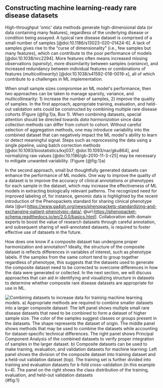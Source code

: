 ## Constructing machine learning-ready rare disease datasets

High-throughput 'omic' data methods generate high-dimensional data (or data containing many features), regardless of the underlying disease or condition being assayed.
A typical rare disease dataset is comprised of a small number of samples [@doi:10.1186/s13023-020-01424-6].
A lack of samples gives rise to the “curse of dimensionality” (i.e., few samples but many features), which can contribute to the poor performance of models [@doi:10.1038/nrc2294].
More features often means increased missing observations (_sparsity_), more dissimilarity between samples (_variance_), and increased redundancy between individual features or combinations of features (_multicollinearity_) [@doi:10.1038/s41592-018-0019-x], all of which contribute to a challenges in ML implementation.

When small sample sizes compromise an ML model's performance, then two approaches can be taken to manage sparsity, variance, and multicollinearity: 1) increase the number of samples, 2) improve the quality of samples.
In the first approach, appropriate training, evaluation, and held-out validation sets could be constructed by combining multiple rare disease cohorts (Figure {@fig:1}a, Box 1).
When combining datasets, special attention should be directed towards _data harmonization_ since data collection methods can differ from cohort to cohort.
Without careful selection of aggregation methods, one may introduce variability into the combined dataset that can negatively impact the ML model's ability to learn or detect meaningful signal.
Steps such as reprocessing the data using a single pipeline, using batch correction methods [@doi:10.1093/biostatistics/kxj037; @doi:10.1093/nar/gku864], and normalizing raw values [@doi:10.1186/gb-2010-11-3-r25] may be necessary to mitigate unwanted variability. (Figure {@fig:1}a)

In the second approach, small but thoughtfully generated datasets can enhance the performance of ML models.
One way to improve the quality of a dataset is to improve the accuracy of clinical annotations or phenotypes for each sample in the dataset, which may increase the effectiveness of ML models in extracting biologically relevant patterns. 
The recognized need for improved labeling of, for instance, genomic data is highlighted by the recent introduction of the Phenopackets standard for sharing clinical phenotype data [@url:https://www.ga4gh.org/news/phenopackets-standardizing-and-exchanging-patient-phenotypic-data/; @url:https://phenopacket-schema.readthedocs.io/en/2.0.0/basics.html].
Collaboration with domain experts to boost the value of research datasets through careful annotation, and subsequent sharing of well-annotated datasets, is required to foster effective use of datasets in the future.

How does one know if a composite dataset has undergone proper harmonization and annotation?
Ideally, the structure of the composite dataset is reflects differences in variables of interest, such as phenotype labels.
If the samples from the same cohort tend to group together regardless of phenotype, this suggests that the datasets used to generate the composite dataset need to be corrected to overcome differences in how the data were generated or collected.
In the next section, we will discuss approaches that can aid in identifying and visualizing structure in datasets to determine whether composite rare disease datasets are appropriate for use in ML.

![Combining datasets to increase data for training machine learning models. a) Appropriate methods are required to combine smaller datasets into a larger composite dataset: The left panel shows multiple small rare disease datasets that need to be combined to form a dataset of higher sample size. The color of the samples suggest classes or groups present in the datasets. The shape represents the dataset of origin. The middle panel shows methods that may be used to combine the datasets while accounting for dataset-specific technical differences. The right panel shows Principal Component Analysis of the combined datasets to verify proper integration of samples in the larger dataset. b) Composite datasets can be used to make training, evaluation, and validation datasets for machine learning: Left panel shows the division of the composite dataset into training dataset and a held-out validation dataset (top). The training set is further divided into training and evaluation datasets for k-fold cross-validation (in this example k=4). The panel on the right shows the class distribution of the training, evaluation, and held-out validation datasets](content/images/figures/pdfs/figure-1-combining-datasets.png){#fig:1}
